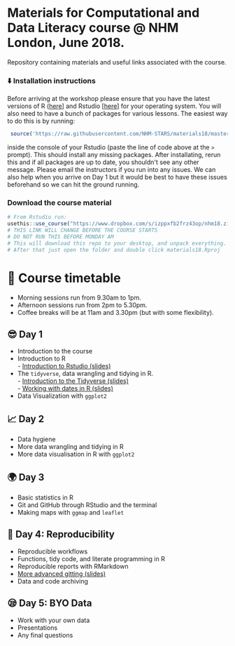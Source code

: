 # Materials for Computational and Data Literacy course @ NHM London, June 2018.

Repository containing materials and useful links associated with the course.

### ⬇️ Installation instructions

Before arriving at the workshop please ensure that you have the latest versions of R ([here](https://cloud.r-project.org/)] and Rstudio [[here](https://www.rstudio.com/products/rstudio/download/)] for your operating system. You will also need to have a bunch of packages for various lessons. The easiest way to do this is by running:

```r
 source('https://raw.githubusercontent.com/NHM-STARS/materials18/master/setup.R')
```

inside the console of your Rstudio (paste the line of code above at the `>` prompt). This should install any missing packages. After installating, rerun this and if all packages are up to date, you shouldn't see any other message. Please email the instructors if you run into any issues. We can also help when you arrive on Day 1 but it would be best to have these issues beforehand so we can hit the ground running.

### Download the course material

```r
# From Rstudio run:
usethis::use_course("https://www.dropbox.com/s/izppxfb2frz43op/nhm18.zip?dl=0")
# THIS LINK WILL CHANGE BEFORE THE COURSE STARTS
# DO NOT RUN THIS BEFORE MONDAY AM
# This will download this repo to your desktop, and unpack everything. 
# After that just open the folder and double click materials18.Rproj
```

# 📆 Course timetable

- Morning sessions run from 9.30am to 1pm.
- Afternoon sessions run from 2pm to 5.30pm.
- Coffee breaks will be at 11am and 3.30pm (but with some flexibility).

## 😎 Day 1 

- Introduction to the course
- Introduction to R  
		- [Introduction to Rstudio (slides)](http://inundata.org/lectures/basics-rstudio/#/) 
- The `tidyverse`, data wrangling and tidying in R.   
		- [Introduction to the Tidyverse (slides)](http://inundata.org/lectures/tidyr/#/)   
		- [Working with dates in R (slides)](http://inundata.org/lectures/lubridate/#/)
- Data Visualization with `ggplot2`

## 📈 Day 2

- Data hygiene
- More data wrangling and tidying in R
- More data visualisation in R with `ggplot2`

## 🌍 Day 3

- Basic statistics in R
- Git and GitHub through RStudio and the terminal
- Making maps with `ggmap` and `leaflet`

## 🚀 Day 4: Reproducibility

- Reproducible workflows
- Functions, tidy code, and literate programming in R  
- Reproducible reports with RMarkdown
- [More advanced gitting (slides)](http://inundata.org/lectures/git/#/)
- Data and code archiving

## 😪 Day 5: BYO Data

- Work with your own data
- Presentations
- Any final questions
